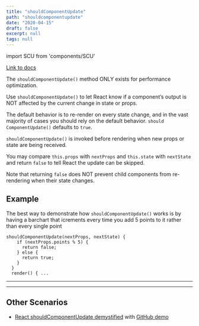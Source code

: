 ```yaml
---
title: "shouldComponentUpdate"
path: "shouldcomponentupdate"
date: "2020-04-15"
draft: false
excerpt: null
tags: null
---
```


import SCU from 'components/SCU'

[Link to docs](https://reactjs.org/docs/react-component.html#shouldcomponentupdate)

The `shouldComponentUpdate()` method ONLY exists for performance optimization.

Use `shouldComponentUpdate()` to let React know if a component’s output is NOT affected by the current change in state or props.

The default behavior is to re-render on every state change, and in the vast majority of cases you should rely on the default behavior. `should ComponentUpdate()` defaults to `true`.

`shouldComponentUpdate()` is invoked before rendering when new props or state are being received.

You may compare `this.props` with `nextProps` and `this.state` with `nextState` and return `false` to tell React the update can be skipped.

Note that returning `false` does NOT prevent child components from re-rendering when their state changes.

## Example

The best way to demonstrate how `shouldComponentUpdate()` works is by having a barchart that icrements every time you add 5 points to it rather than every single point

```
shouldComponentUpdate(nextProps, nextState) {
    if (nextProps.points % 5) {
      return false;
    } else {
      return true;
    }
  }
  render() { ...
```

---

<SCU />

---

## Other Scenarios

- [React shouldComponentUpdate demystified](https://www.freecodecamp.org/news/react-shouldcomponentupdate-demystified-c5d323099ef6/) with [GitHub demo](https://github.com/jpdelima/react-should-component-update-demystified)
